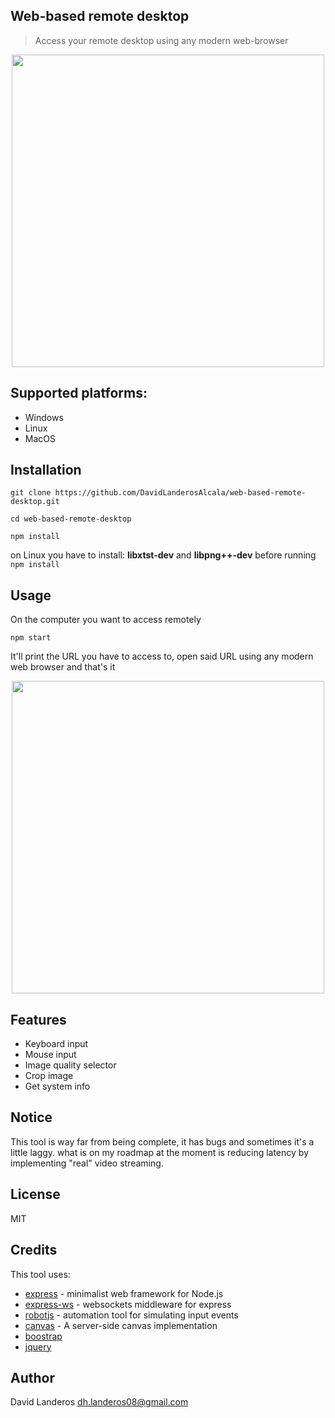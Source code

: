 ## Web-based remote desktop

> Access your remote desktop using any modern web-browser

<p align="center"><img src="https://user-images.githubusercontent.com/5791055/64057520-e61e1a00-cb52-11e9-946c-a6d839fa0f52.gif" width="500"></p>

## Supported platforms:
- Windows
- Linux
- MacOS

## Installation
```
git clone https://github.com/DavidLanderosAlcala/web-based-remote-desktop.git
```

```
cd web-based-remote-desktop
```
```
npm install
```
 on Linux you have to install: __libxtst-dev__ and __libpng++-dev__ before running ```npm install```

## Usage
 On the computer you want to access remotely
````
npm start
````
 It'll print the URL you have to access to, open said URL using any modern web browser and that's it
 
<p align="center"><img src="https://user-images.githubusercontent.com/5791055/64057392-22507b00-cb51-11e9-8bb1-f86f47647da4.png" width="500"></p>

## Features
- Keyboard input
- Mouse input
- Image quality selector
- Crop image
- Get system info

## Notice
This tool is way far from being complete, it has bugs and sometimes it's a little laggy. what is on my roadmap at the moment is reducing latency by implementing "real" video streaming.

## License

MIT

## Credits
This tool uses:
- [express](https://expressjs.com/) - minimalist web framework for Node.js
- [express-ws](https://github.com/HenningM/express-ws) - websockets middleware for express
- [robotjs](https://github.com/octalmage/robotjs) - automation tool for simulating input events
- [canvas](https://github.com/Automattic/node-canvas) - A server-side canvas implementation
- [boostrap](https://getbootstrap.com/)
- [jquery](https://jquery.com/)
## Author
David Landeros <dh.landeros08@gmail.com>
